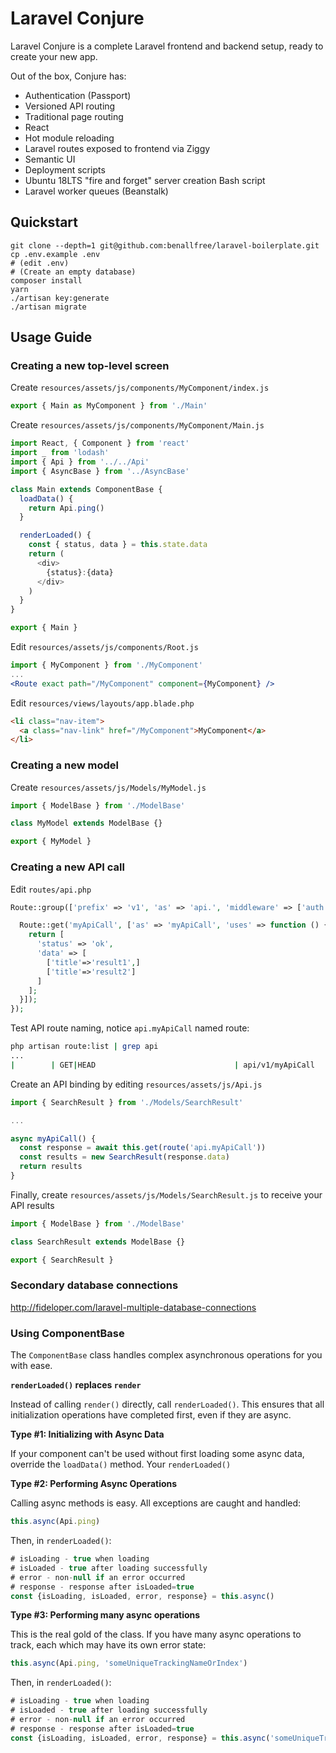 # Laravel Conjure

Laravel Conjure is a complete Laravel frontend and backend setup, ready to create your new app.

Out of the box, Conjure has:

- Authentication (Passport)
- Versioned API routing
- Traditional page routing
- React
- Hot module reloading
- Laravel routes exposed to frontend via Ziggy
- Semantic UI
- Deployment scripts
- Ubuntu 18LTS "fire and forget" server creation Bash script
- Laravel worker queues (Beanstalk)

## Quickstart

```
git clone --depth=1 git@github.com:benallfree/laravel-boilerplate.git
cp .env.example .env
# (edit .env)
# (Create an empty database)
composer install
yarn
./artisan key:generate
./artisan migrate
```

## Usage Guide

### Creating a new top-level screen

Create `resources/assets/js/components/MyComponent/index.js`

```js
export { Main as MyComponent } from './Main'
```

Create `resources/assets/js/components/MyComponent/Main.js`

```js
import React, { Component } from 'react'
import _ from 'lodash'
import { Api } from '../../Api'
import { AsyncBase } from '../AsyncBase'

class Main extends ComponentBase {
  loadData() {
    return Api.ping()
  }

  renderLoaded() {
    const { status, data } = this.state.data
    return (
      <div>
        {status}:{data}
      </div>
    )
  }
}

export { Main }
```

Edit `resources/assets/js/components/Root.js`

```jsx
import { MyComponent } from './MyComponent'
...
<Route exact path="/MyComponent" component={MyComponent} />
```

Edit `resources/views/layouts/app.blade.php`

```html
<li class="nav-item">
  <a class="nav-link" href="/MyComponent">MyComponent</a>
</li>
```

### Creating a new model

Create `resources/assets/js/Models/MyModel.js`

```js
import { ModelBase } from './ModelBase'

class MyModel extends ModelBase {}

export { MyModel }
```

### Creating a new API call

Edit `routes/api.php`

```php
Route::group(['prefix' => 'v1', 'as' => 'api.', 'middleware' => ['auth:api']], function () {

  Route::get('myApiCall', ['as' => 'myApiCall', 'uses' => function () {
    return [
      'status' => 'ok',
      'data' => [
        ['title'=>'result1',]
        ['title'=>'result2']
      ]
    ];
  }]);
});
```

Test API route naming, notice `api.myApiCall` named route:

```bash
php artisan route:list | grep api
...
|        | GET|HEAD                               | api/v1/myApiCall                             | api.myApiCall         | Closure                                                                   | api,auth:api |
```

Create an API binding by editing `resources/assets/js/Api.js`

```js
import { SearchResult } from './Models/SearchResult'

...

async myApiCall() {
  const response = await this.get(route('api.myApiCall'))
  const results = new SearchResult(response.data)
  return results
}
```

Finally, create `resources/assets/js/Models/SearchResult.js` to receive your API results

```js
import { ModelBase } from './ModelBase'

class SearchResult extends ModelBase {}

export { SearchResult }
```

### Secondary database connections

http://fideloper.com/laravel-multiple-database-connections

### Using ComponentBase

The `ComponentBase` class handles complex asynchronous operations for you with ease.

**`renderLoaded()` replaces `render`**

Instead of calling `render()` directly, call `renderLoaded()`. This ensures that all initialization operations have completed first, even if they are async.

**Type #1: Initializing with Async Data**

If your component can't be used without first loading some async data, override the `loadData()` method. Your `renderLoaded()`

**Type #2: Performing Async Operations**

Calling async methods is easy. All exceptions are caught and handled:

```js
this.async(Api.ping)
```

Then, in `renderLoaded()`:

```js
# isLoading - true when loading
# isLoaded - true after loading successfully
# error - non-null if an error occurred
# response - response after isLoaded=true
const {isLoading, isLoaded, error, response} = this.async()
```

**Type #3: Performing many async operations**

This is the real gold of the class. If you have many async operations to track, each which may have its own error state:

```js
this.async(Api.ping, 'someUniqueTrackingNameOrIndex')
```

Then, in `renderLoaded()`:

```js
# isLoading - true when loading
# isLoaded - true after loading successfully
# error - non-null if an error occurred
# response - response after isLoaded=true
const {isLoading, isLoaded, error, response} = this.async('someUniqueTrackingNameOrIndex')
```
